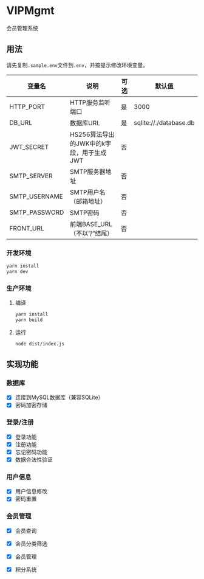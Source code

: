 # VIPMgmt

会员管理系统

## 用法

请先复制`.sample.env`文件到`.env`，并按提示修改环境变量。

| 变量名        | 说明                                     | 可选 | 默认值                 |
| ------------- | ---------------------------------------- | ---- | ---------------------- |
| HTTP_PORT     | HTTP服务监听端口                         | 是   | 3000                   |
| DB_URL        | 数据库URL                                | 是   | sqlite://./database.db |
| JWT_SECRET    | HS256算法导出的JWK中的k字段，用于生成JWT | 否   |                        |
| SMTP_SERVER   | SMTP服务器地址                           | 否   |                        |
| SMTP_USERNAME | SMTP用户名（邮箱地址）                   | 否   |                        |
| SMTP_PASSWORD | SMTP密码                                 | 否   |                        |
| FRONT_URL     | 前端BASE_URL（不以”/“结尾）              | 否   |                        |

### 开发环境

```bash
yarn install
yarn dev
```

### 生产环境

1. 编译
    ```bash
    yarn install
    yarn build
    ```

2. 运行
    ```bash
    node dist/index.js
    ```

## 实现功能

### 数据库

- [x] 连接到MySQL数据库（兼容SQLite）
- [x] 密码加密存储

### 登录/注册

- [x] 登录功能
- [x] 注册功能
- [x] 忘记密码功能
- [x] 数据合法性验证

### 用户信息

- [x] 用户信息修改
- [x] 密码重置

### 会员管理

- [x] 会员查询
- [x] 会员分类筛选
- [x] 会员管理
- [x] 积分系统

